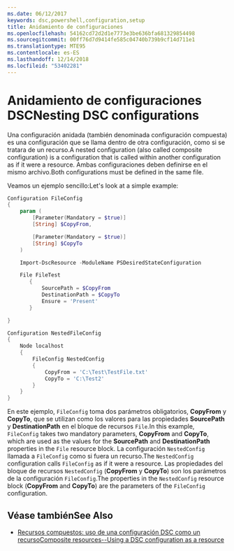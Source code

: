 ```yaml
---
ms.date: 06/12/2017
keywords: dsc,powershell,configuration,setup
title: Anidamiento de configuraciones
ms.openlocfilehash: 54162cd72d2d1e7773e3be636bfa681329854498
ms.sourcegitcommit: 00ff76d7d9414fe585c04740b739b9cf14d711e1
ms.translationtype: MTE95
ms.contentlocale: es-ES
ms.lasthandoff: 12/14/2018
ms.locfileid: "53402281"
---
```

# <a name="nesting-dsc-configurations"></a><span data-ttu-id="3f3dc-103">Anidamiento de configuraciones DSC</span><span class="sxs-lookup"><span data-stu-id="3f3dc-103">Nesting DSC configurations</span></span>

<span data-ttu-id="3f3dc-104">Una configuración anidada (también denominada configuración compuesta) es una configuración que se llama dentro de otra configuración, como si se tratara de un recurso.</span><span class="sxs-lookup"><span data-stu-id="3f3dc-104">A nested configuration (also called composite configuration) is a configuration that is called within another configuration as if it were a resource.</span></span>
<span data-ttu-id="3f3dc-105">Ambas configuraciones deben definirse en el mismo archivo.</span><span class="sxs-lookup"><span data-stu-id="3f3dc-105">Both configurations must be defined in the same file.</span></span>

<span data-ttu-id="3f3dc-106">Veamos un ejemplo sencillo:</span><span class="sxs-lookup"><span data-stu-id="3f3dc-106">Let's look at a simple example:</span></span>

```powershell
Configuration FileConfig
{
    param (
        [Parameter(Mandatory = $true)]
        [String] $CopyFrom,

        [Parameter(Mandatory = $true)]
        [String] $CopyTo
    )

    Import-DscResource -ModuleName PSDesiredStateConfiguration

    File FileTest
       {
           SourcePath = $CopyFrom
           DestinationPath = $CopyTo
           Ensure = 'Present'
       }

}

Configuration NestedFileConfig
{
    Node localhost
    {
        FileConfig NestedConfig
        {
            CopyFrom = 'C:\Test\TestFile.txt'
            CopyTo = 'C:\Test2'
        }
    }
}
```

<span data-ttu-id="3f3dc-107">En este ejemplo, `FileConfig` toma dos parámetros obligatorios, **CopyFrom** y **CopyTo**, que se utilizan como los valores para las propiedades **SourcePath** y **DestinationPath** en el bloque de recursos `File`.</span><span class="sxs-lookup"><span data-stu-id="3f3dc-107">In this example, `FileConfig` takes two mandatory parameters,  **CopyFrom** and **CopyTo**, which are used as the values for the **SourcePath** and **DestinationPath** properties in the `File` resource block.</span></span>
<span data-ttu-id="3f3dc-108">La configuración `NestedConfig` llamada a `FileConfig` como si fuera un recurso.</span><span class="sxs-lookup"><span data-stu-id="3f3dc-108">The `NestedConfig` configuration calls `FileConfig` as if it were a resource.</span></span>
<span data-ttu-id="3f3dc-109">Las propiedades del bloque de recursos `NestedConfig` (**CopyFrom** y **CopyTo**) son los parámetros de la configuración `FileConfig`.</span><span class="sxs-lookup"><span data-stu-id="3f3dc-109">The properties in the `NestedConfig` resource block (**CopyFrom** and **CopyTo**) are the parameters of the `FileConfig` configuration.</span></span>

## <a name="see-also"></a><span data-ttu-id="3f3dc-110">Véase también</span><span class="sxs-lookup"><span data-stu-id="3f3dc-110">See Also</span></span>

- [<span data-ttu-id="3f3dc-111">Recursos compuestos: uso de una configuración DSC como un recurso</span><span class="sxs-lookup"><span data-stu-id="3f3dc-111">Composite resources--Using a DSC configuration as a resource</span></span>](../resources/authoringResourceComposite.md)